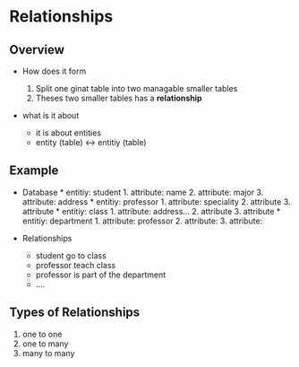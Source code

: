 # Relationships

## Overview
* How does it form
    1. Split one ginat table into two managable smaller tables
    2. Theses two smaller tables has a **relationship**

* what is it about
    * it is about entities
    * entity (table) <-> entitiy (table)


## Example
* Database
      * entitiy: student
          1. attribute: name
          2. attribute: major
          3. attribute: address
      * entitiy: professor
          1. attribute: speciality
          2. attribute
          3. attribute
      * entitiy: class
          1. attribute: address...
          2. attribute
          3. attribute
      * entitiy: department
          1. attribute: professor
          2. attribute:
          3. attribute:

* Relationships
    * student go to class
    * professor teach class
    * professor is part of the department
    * ....


## Types of Relationships
1. one to one
2. one to many
3. many to many

